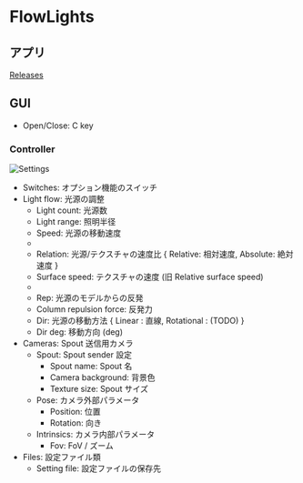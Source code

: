 # FlowLights

## アプリ
[Releases](https://github.com/team-lab/art-FlowLights/releases)

## GUI
- Open/Close: C key

### Controller
![Settings](Images/Settings.png)

- Switches: オプション機能のスイッチ
- Light flow: 光源の調整
  - Light count: 光源数
  - Light range: 照明半径
  - Speed: 光源の移動速度
  - 
  - Relation: 光源/テクスチャの速度比 { Relative: 相対速度, Absolute: 絶対速度 }
  - Surface speed: テクスチャの速度 (旧 Relative surface speed)
  - 
  - Rep: 光源のモデルからの反発
  - Column repulsion force: 反発力
  - Dir: 光源の移動方法 { Linear : 直線, Rotational : (TODO) }
  - Dir deg: 移動方向 (deg)
- Cameras: Spout 送信用カメラ
  - Spout: Spout sender 設定
    - Spout name: Spout 名
    - Camera background: 背景色
    - Texture size: Spout サイズ
  - Pose: カメラ外部パラメータ
    - Position: 位置
    - Rotation: 向き
  - Intrinsics: カメラ内部パラメータ
    - Fov: FoV / ズーム
- Files: 設定ファイル類
  - Setting file: 設定ファイルの保存先

